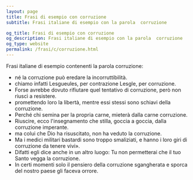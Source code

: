 ```yaml
---
layout: page
title: Frasi di esempio con corruzione 
subtitle: Frasi italiane di esempio con la parola  corruzione

og_title: Frasi di esempio con corruzione 
og_description: Frasi italiane di esempio con la parola  corruzione
og_type: website
permalink: /frasi/c/corruzione.html
---
```


Frasi italiane di esempio contenenti la parola corruzione:


- né la corruzione può eredare la incorruttibilità.
- chiamo infatti Lesgueules, per contrazione Lesgle, per corruzione.
- Forse avrebbe dovuto rifiutare quel tentativo di corruzione, però non riuscì a resistere.
- promettendo loro la libertà, mentre essi stessi sono schiavi della corruzione.
- Perché chi semina per la propria carne, mieterà dalla carne corruzione.
- Riuscire, ecco l'insegnamento che stilla, goccia a goccia, dalla corruzione imperante.
- ma colui che Dio ha risuscitato, non ha veduto la corruzione.
- Ma i medici militari bastardi sono troppo smaliziati, e hanno i loro giri di corruzione da tenere vivi».
- Difatti egli dice anche in un altro luogo: Tu non permetterai che il tuo Santo vegga la corruzione.
- In certi momenti solo il pensiero della corruzione sgangherata e sporca del nostro paese gli faceva orrore.
